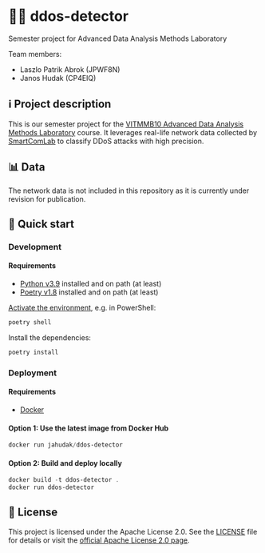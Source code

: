 # 🚨🤖 ddos-detector
Semester project for Advanced Data Analysis Methods Laboratory

Team members: 

- Laszlo Patrik Abrok (JPWF8N)
- Janos Hudak (CP4EIQ)

## ℹ️ Project description

This is our semester project for the [VITMMB10 Advanced Data Analysis Methods Laboratory](https://portal.vik.bme.hu/kepzes/targyak/VITMMB10/en/) course. It leverages real-life network data collected by [SmartComLab](https://smartcomlab.tmit.bme.hu/) to classify DDoS attacks with high precision.

## 📊 Data 

The network data is not included in this repository as it is currently under revision for publication.

## 🚀 Quick start

### Development 

#### Requirements 

- [Python v3.9](https://www.python.org/downloads/release/python-3921/) installed and on path (at least)  
- [Poetry v1.8](https://python-poetry.org/docs/#installation) installed and on path (at least)

[Activate the environment](https://python-poetry.org/docs/managing-environments/#activating-the-environment), e.g. in PowerShell:

```PowerShell
poetry shell
```

Install the dependencies:

```PowerShell
poetry install
```

### Deployment

#### Requirements 

- [Docker](https://www.docker.com/)

#### Option 1: Use the latest image from Docker Hub 

```PowerShell
docker run jahudak/ddos-detector
```

#### Option 2: Build and deploy locally 

```PowerShell
docker build -t ddos-detector .
docker run ddos-detector
```

## 📜 License

This project is licensed under the Apache License 2.0. See the [LICENSE](LICENSE) file for details or visit the [official Apache License 2.0 page](http://www.apache.org/licenses/LICENSE-2.0).